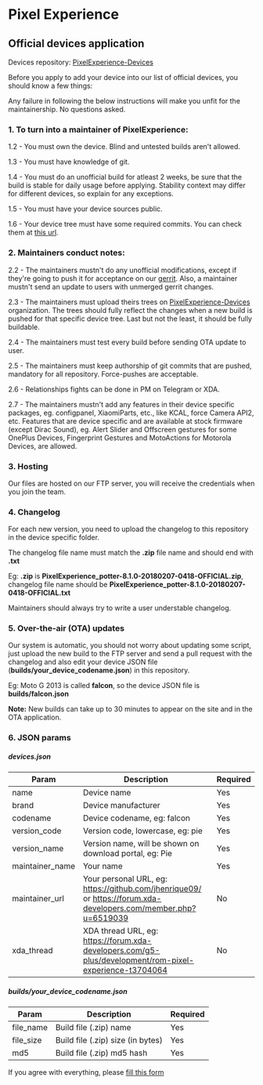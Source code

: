 # Pixel Experience
## Official devices application

Devices repository: [PixelExperience-Devices](https://github.com/PixelExperience-Devices)

Before you apply to add your device into our list of official devices, you should know a few things:

Any failure in following the below instructions will make you unfit for the maintainership. No questions asked.

### 1. To turn into a maintainer of PixelExperience:

1.2 - You must own the device. Blind and untested builds aren't allowed.

1.3 - You must have knowledge of git.

1.4 - You must do an unofficial build for atleast 2 weeks,  be sure that the build is stable for daily usage before applying. Stability context may differ for different devices, so explain for any exceptions.

1.5 - You must have your device sources public.

1.6 - Your device tree must have some required commits. You can check them at [this url](https://github.com/PixelExperience-Devices/required_commits).

### 2. Maintainers conduct notes:

2.2 - The maintainers mustn't do any unofficial modifications, except if they're going to push it for acceptance on our [gerrit](https://gerrit.pixelexperience.org).
Also, a maintainer mustn't send an update to users with unmerged gerrit changes.

2.3 - The maintainers must upload theirs trees on [PixelExperience-Devices](https://github.com/PixelExperience-Devices) organization. The trees should fully reflect the changes when a new build is pushed for that specific device tree. Last but not the least, it should be fully buildable.

2.4 - The maintainers must test every build before sending OTA update to user.

2.5 - The maintainers must keep authorship of git commits that are pushed, mandatory for all repository. Force-pushes are acceptable.

2.6 - Relationships fights can be done in PM on Telegram or XDA.

2.7 - The maintainers mustn't add any features in their device specific packages, eg. configpanel, XiaomiParts, etc., like KCAL, force Camera API2, etc. Features that are device specific and are available at stock firmware (except Dirac Sound), eg. Alert Slider and Offscreen gestures for some OnePlus Devices, Fingerprint Gestures and MotoActions for Motorola Devices, are allowed.

### 3. Hosting

Our files are hosted on our FTP server, you will receive the credentials when you join the team.

### 4. Changelog
For each new version, you need to upload the changelog to this repository in the device specific folder.

The changelog file name must match the **.zip** file name and should end with **.txt**

Eg: **.zip** is **PixelExperience_potter-8.1.0-20180207-0418-OFFICIAL.zip**, changelog file name should be **PixelExperience_potter-8.1.0-20180207-0418-OFFICIAL.txt**

Maintainers should always try to write a user understable changelog.

### 5. Over-the-air (OTA) updates
Our system is automatic, you should not worry about updating some script, just upload the new build to the FTP server and send a pull request with the changelog and also edit your device JSON file (**builds/your_device_codename.json**) in this repository.

Eg: Moto G 2013 is called **falcon**, so the device JSON file is **builds/falcon.json**

**Note:** New builds can take up to 30 minutes to appear on the site and in the OTA application.

### 6. JSON params

##### devices.json
| Param | Description | Required |
|--|--|--|
| name | Device name | Yes |
| brand | Device manufacturer | Yes |
| codename | Device codename, eg: falcon | Yes |
| version_code | Version code, lowercase, eg: pie | Yes |
| version_name | Version name, will be shown on download portal, eg: Pie | Yes |
| maintainer_name | Your name | Yes |
| maintainer_url | Your personal URL, eg: https://github.com/jhenrique09/ or https://forum.xda-developers.com/member.php?u=6519039 | No  |
| xda_thread | XDA thread URL, eg: https://forum.xda-developers.com/g5-plus/development/rom-pixel-experience-t3704064 | No |

##### builds/your_device_codename.json
| Param | Description | Required |
|--|--|--|
| file_name | Build file (.zip) name | Yes |
| file_size | Build file (.zip) size (in bytes) | Yes |
| md5 | Build file (.zip) md5 hash | Yes |

If you agree with everything, please [fill this form](https://forms.gle/b7kjDzsT2RrRh7WCA)
